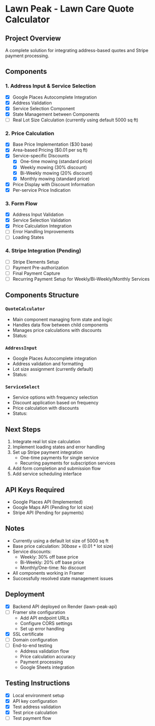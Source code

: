 # Lawn Peak - Lawn Care Quote Calculator

## Project Overview
A complete solution for integrating address-based quotes and Stripe payment processing.

## Components

### 1. Address Input & Service Selection
- [x] Google Places Autocomplete Integration
- [x] Address Validation
- [x] Service Selection Component
- [x] State Management between Components
- [ ] Real Lot Size Calculation (currently using default 5000 sq ft)

### 2. Price Calculation
- [x] Base Price Implementation ($30 base)
- [x] Area-based Pricing ($0.01 per sq ft)
- [x] Service-specific Discounts
  - [x] One-time mowing (standard price)
  - [x] Weekly mowing (30% discount)
  - [x] Bi-Weekly mowing (20% discount)
  - [x] Monthly mowing (standard price)
- [x] Price Display with Discount Information
- [x] Per-service Price Indication

### 3. Form Flow
- [x] Address Input Validation
- [x] Service Selection Validation
- [x] Price Calculation Integration
- [ ] Error Handling Improvements
- [ ] Loading States

### 4. Stripe Integration (Pending)
- [ ] Stripe Elements Setup
- [ ] Payment Pre-authorization
- [ ] Final Payment Capture
- [ ] Recurring Payment Setup for Weekly/Bi-Weekly/Monthly Services

## Components Structure

### `QuoteCalculator`
- Main component managing form state and logic
- Handles data flow between child components
- Manages price calculations with discounts
- Status: 

### `AddressInput`
- Google Places Autocomplete integration
- Address validation and formatting
- Lot size assignment (currently default)
- Status: 

### `ServiceSelect`
- Service options with frequency selection
- Discount application based on frequency
- Price calculation with discounts
- Status: 

## Next Steps

1. Integrate real lot size calculation
2. Implement loading states and error handling
3. Set up Stripe payment integration
   - One-time payments for single service
   - Recurring payments for subscription services
4. Add form completion and submission flow
5. Add service scheduling interface

## API Keys Required
- Google Places API (Implemented)
- Google Maps API (Pending for lot size)
- Stripe API (Pending for payments)

## Notes
- Currently using a default lot size of 5000 sq ft
- Base price calculation: $30 base + ($0.01 * lot size)
- Service discounts:
  - Weekly: 30% off base price
  - Bi-Weekly: 20% off base price
  - Monthly/One-time: No discount
- All components working in Framer
- Successfully resolved state management issues

## Deployment
- [x] Backend API deployed on Render (lawn-peak-api)
- [ ] Framer site configuration
  - Add API endpoint URLs
  - Configure CORS settings
  - Set up error handling
- [x] SSL certificate
- [ ] Domain configuration
- [ ] End-to-end testing
  - Address validation flow
  - Price calculation accuracy
  - Payment processing
  - Google Sheets integration

## Testing Instructions
- [x] Local environment setup
- [x] API key configuration
- [x] Test address validation
- [x] Test price calculation
- [ ] Test payment flow

